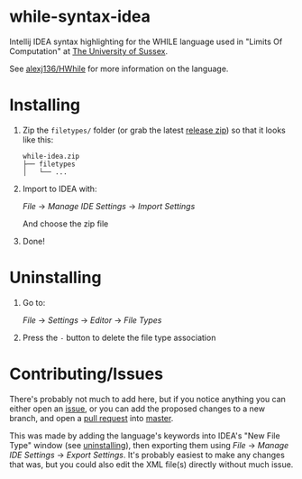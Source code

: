 # while-syntax-idea

Intellij IDEA syntax highlighting for the WHILE language used in "Limits Of Computation" at [The University of Sussex](https://susex.ac.uk).

See [alexj136/HWhile](https://github.com/alexj136/HWhile/) for more information on the language.

# Installing

1. Zip the `filetypes/` folder
   (or grab the latest [release zip](https://github.com/sonrad10/while-syntax-idea/releases))
   so that it looks like this:

    ```
    while-idea.zip
    ├── filetypes
    │   └── ...
    ```

1. Import to IDEA with:

   *File* -> *Manage IDE Settings* -> *Import Settings*

   And choose the zip file

1. Done!

# Uninstalling

1. Go to:

    *File* -> *Settings* -> *Editor* -> *File Types*

1. Press the `-` button to delete the file type association

# Contributing/Issues

There's probably not much to add here, but if you notice anything you can either open an [issue](https://github.com/sonrad10/while-syntax-idea/issues), or you can add the proposed changes to a new branch, and open a [pull request](https://github.com/sonrad10/while-syntax-idea/pulls) into [master](https://github.com/sonrad10/while-syntax-idea/tree/master).

This was made by adding the language's keywords into IDEA's "New File Type" window (see [uninstalling](#uninstalling)), then exporting them using *File* -> *Manage IDE Settings* -> *Export Settings*.
It's probably easiest to make any changes that was, but you could also edit the XML file(s) directly without much issue.